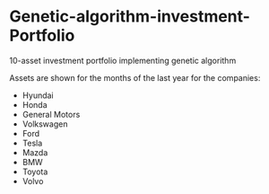 # Genetic-algorithm-investment- Portfolio
10-asset investment portfolio implementing genetic algorithm

Assets are shown for the months of the last year for the companies:
  - Hyundai
  - Honda
  - General Motors
  - Volkswagen
  - Ford
  - Tesla
  - Mazda
  - BMW
  - Toyota
  - Volvo

